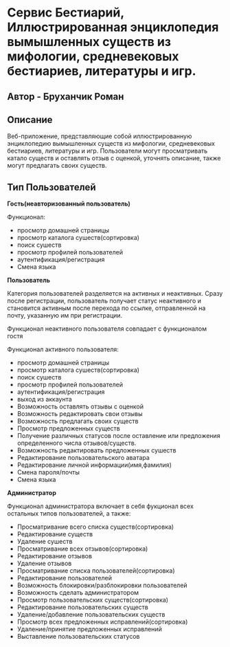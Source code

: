 # Сервис Бестиарий, Иллюстрированная энциклопедия вымышленных существ из мифологии, средневековых бестиариев, литературы и игр.
## Автор - Бруханчик Роман

## Описание 
Веб-приложение, представляющие собой иллюстрированную энциклопедию вымышленных существ из мифологии, средневековых бестиариев, литературы и игр. Пользователи могут просматривать катало существ и оставлять отзыв с оценкой, уточнять описание, также могут предлагать своих существ.
## Тип Пользователей
**Гость(неавторизованный пользователь)**

Функционал:
* просмотр домашней страницы
* просмотр каталога сушеств(сортировка)
* поиск сушеств
* просмотр профилей пользователей
* аутентификация/регистрация
* Смена языка

**Пользователь**

Категория пользователей разделяется на активных и неактивных.
Сразу после регистрации, пользователь получает статус неактивного и становится активным после перехода по ссылке, отправленной на почту, указанную им при регистрации.

Функционал неактивного пользователя совпадает с функционалом гостя

Функционал активного пользователя:
* просмотр домашней страницы
* просмотр каталога сушеств(сортировка)
* поиск сушеств
* просмотр профилей пользователей
* аутентификация/регистрация
* выход из аккаунта
* Возможность оставлять отзывы с оценкой
* Возможность редактировать свои отзывы
* Возможность предлагать своих существ
* Просмотр предложенных существ
* Получение различных статусов после оставление или предложения определенного числа отзывов/существ.
* Возможность редактировать предложенных сушеств
* Редактирование пользовательского аватара
* Редактирование личной информации(имя,фамилия)
* Смена пароля/почты
* Смена языка

**Администратор**

Функционал администратора включает в себя фукционал всех остальных типов пользователей, а также:
* Просматривание всего списка существ(сортировка)
* Редактирование существ
* Удаление сушеств
* Просматривание всех отзывов(сортировка)
* Редактирование отзывов
* Удаление отзывов
* Просматривание списка пользователей(сортировка)
* Редактирование пользователей
* Возможность блокировки/разблокировки пользователей
* Возможность сделать администратором
* Просмотр пользовательских существ(сортировка)
* Редактирование пользовательских существ
* Удаление/добавление пользовательских существ
* Просмотр всех предложенных исправлений(сортировка)
* Удаление/принятие предложенных исправлений
* Выставление пользовательских статусов
